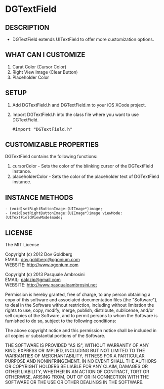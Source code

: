 DGTextField
===================


## DESCRIPTION ##

* DGTextField extends UITextField to offer more customization options.

## WHAT CAN I CUSTOMIZE ##

1. Carat Color (Cursor Color)  
2. Right View Image (Clear Button)
2. Placeholder Color

## SETUP ##

1. Add DGTextField.h and DGTextField.m to your iOS XCode project.
2. Import DGTextField.h into the class file where you want to use DGTextField.

    <pre>#import "DGTextField.h"</pre>


## CUSTOMIZABLE PROPERTIES ##

DGTextField contains the following functions:

1. cursorColor - Sets the color of the blinking cursor of the DGTextField instance.
2. placeholderColor - Sets the color of the placeholder text of DGTextField instance.

## INSTANCE METHODS ##

	- (void)setRightButtonImage:(UIImage*)image;
	- (void)setRightButtonImage:(UIImage*)image viewMode:(UITextFieldViewMode)mode;

## LICENSE ##

The MIT License

Copyright (c) 2012 Dov Goldberg   
EMAIL: dov.goldberg@ogonium.com   
WEBSITE: http://www.ogonium.com

Copyright (c) 2013 Pasquale Ambrosini   
EMAIL: pakizip@gmail.com   
WEBSITE: http://www.pasqualeambrosini.net   

Permission is hereby granted, free of charge, to any person obtaining a copy of this software and associated documentation files (the "Software"), to deal in the Software without restriction, including without limitation the rights to use, copy, modify, merge, publish, distribute, sublicense, and/or sell copies of the Software, and to permit persons to whom the Software is furnished to do so, subject to the following conditions:

The above copyright notice and this permission notice shall be included in all copies or substantial portions of the Software.

THE SOFTWARE IS PROVIDED "AS IS", WITHOUT WARRANTY OF ANY KIND, EXPRESS OR IMPLIED, INCLUDING BUT NOT LIMITED TO THE WARRANTIES OF MERCHANTABILITY, FITNESS FOR A PARTICULAR PURPOSE AND NONINFRINGEMENT. IN NO EVENT SHALL THE AUTHORS OR COPYRIGHT HOLDERS BE LIABLE FOR ANY CLAIM, DAMAGES OR OTHER LIABILITY, WHETHER IN AN ACTION OF CONTRACT, TORT OR OTHERWISE, ARISING FROM, OUT OF OR IN CONNECTION WITH THE SOFTWARE OR THE USE OR OTHER DEALINGS IN THE SOFTWARE.

